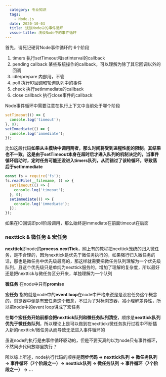 ```yaml
---
  category: 专业知识
  tags:
    - Node.js
  date: 2020-10-03
  title: 浅谈Node中的事件循环
  vssue-title: 浅谈Node中的事件循环
---
```

首先，请死记硬背Node事件循环的 6个阶段

1. timers 执行setTimeout和setInterval的callback
2. pending callback 某些系统操作的callback，可以理解为除了其它回调以外的回调
3. idle/prepare 内部用，不管
4. poll 执行IO回调和轮询队列中的事件
5. check 执行setImmediate的callback
6. close callback 执行close事件的callback

Node事件循环中需要注意在执行上下文中当前处于哪个阶段

```jsx
setTimeout(() => {
  console.log('timeout');
}, 0);
setImmediate(() => {
  console.log('immediate');
});
```

比如这段代码**如果从主模块中调用两者，那么时间将受到进程性能的限制。其结果也不一致。这是由于setTimeout本身在超时后才进入队列的机制决定的，当事件循环启动时，定时任务可能还没进入timers队列，从而错过了该轮循环，导致落后于setImmediate**

```jsx
const fs = require('fs');
fs.readFile(__filename, () => {
  setTimeout(() => {
    console.log('timeout');
  }, 0);
  setImmediate(() => {
    console.log('immediate');
  });
});
```

如果在IO回调即poll阶段调用，那么始终是immediate在前面timeout在后面

### nexttick & 微任务 & 宏任务

**nexttick**即node的**process.nextTick**，网上有的教程把nexttick笼统的归入微任务，是不合理的，因为nexttick是优先于微任务执行的，如果强行归入微任务的话，那也是微任务中优先级最高的，那这样就需要把微任务队列理解为一个优先级队列，且这个优先级只是单纯为nexttick服务的，增加了理解的复杂度，所以最好还是把nexttick与微任务区分开来，单独理解为一个队列

**微任务** 在node中只有**promise**

**宏任务** 指的就是node中的**event loop**在node中严格来说是是没宏任务这个概念的，浏览器中倒是有宏任务这个概念，不过为了对标浏览器，减小理解差异性，所以把node中的event loop讲成了宏任务

在**每个宏任务开始前都会把nexttick队列和微任务队列清空**，顺序是**nexttick队列优先于微任务队列**，所以理论上是可以做到在nexttick/微任务执行过程中不断插入新的nexttick/微任务从而导致无法进入事件循环的

虽说node的执行是由事件循环驱动的，但是不要天真的以为node只有事件循环，不然同步代码放哪里执行？

所以综上所述，node执行代码的顺序是**同步代码 → nexttick队列 → 微任务队列 → 事件循环（7个阶段之一）→ nexttick队列 → 微任务队列 → 事件循环（7个阶段之一） → ...**